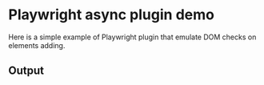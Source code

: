 # Playwright async plugin demo

Here is a simple example of Playwright plugin that emulate DOM checks on elements adding.

## Output
